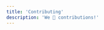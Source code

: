 ```yaml
---
title: 'Contributing'
description: 'We 💛 contributions!'
---
```


<!--@include: @/include/CONTRIBUTING.md-->

